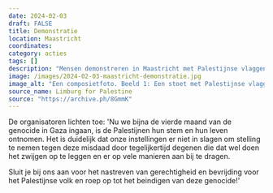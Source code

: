 ```yaml
---
date: 2024-02-03
draft: FALSE
title: Demonstratie
location: Maastricht
coordinates: 
category: acties
tags: []
description: "Mensen demonstreren in Maastricht met Palestijnse vlaggen en borden."
image: /images/2024-02-03-maastricht-demonstratie.jpg
image_alt: "Een composietfoto. Beeld 1: Een stoet met Palestijnse vlaggen en borden door een oud stadscentrum. Beeld 2: Een persoon met een Palestijnse vlag als cape om diens rug heen gedrapeerd maakt het V-teken met diens vingers en houdt een bord op met daarop de tekst 'apartheid, kolonialisme, genocide, niet in mijn naam'."
source_name: Limburg for Palestine
source: "https://archive.ph/8GmmK"
---
```

De organisatoren lichten toe: 'Nu we bijna de vierde maand van de genocide in Gaza ingaan, is de Palestijnen hun stem en hun leven ontnomen. Het is duidelijk dat onze instellingen er niet in slagen om stelling te nemen tegen deze misdaad door tegelijkertijd degenen die dat wel doen het zwijgen op te leggen en er op vele manieren aan bij te dragen.

Sluit je bij ons aan voor het nastreven van gerechtigheid en bevrijding voor het Palestijnse volk en roep op tot het beindigen van deze genocide!'